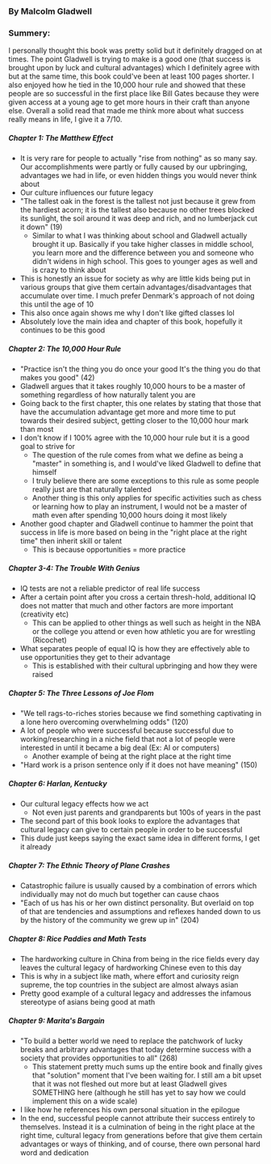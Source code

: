 ### By Malcolm Gladwell


### Summery:
I personally thought this book was pretty solid but it definitely dragged on at times. The point Gladwell is trying to make is a good one (that success is brought upon by luck and cultural advantages) which I definitely agree with but at the same time, this book could've been at least 100 pages shorter. I also enjoyed how he tied in the 10,000 hour rule and showed that these people are so successful in the first place like Bill Gates because they were given access at a young age to get more hours in their craft than anyone else. Overall a solid read that made me think more about what success really means in life, I give it a 7/10. 

##### Chapter 1: The Matthew Effect
* It is very rare for people to actually "rise from nothing" as so many say. Our accomplishments were partly or fully caused by our upbringing, advantages we had in life, or even hidden things you would never think about 
* Our culture influences our future legacy
* "The tallest oak in the forest is the tallest not just because it grew from the hardiest acorn; it is the tallest also because no other trees blocked its sunlight, the soil around it was deep and rich, and no lumberjack cut it down" (19)
	* Similar to what I was thinking about school and Gladwell actually brought it up. Basically if you take higher classes in middle school, you learn more and the difference between you and someone who didn't widens in high school. This goes to younger ages as well and is crazy to think about
* This is honestly an issue for society as why are little kids being put in various groups that give them certain advantages/disadvantages that accumulate over time. I much prefer Denmark's approach of not doing this until the age of 10
* This also once again shows me why I don't like gifted classes lol
* Absolutely love the main idea and chapter of this book, hopefully it continues to be this good
##### Chapter 2: The 10,000 Hour Rule
* "Practice isn't the thing you do once your good It's the thing you do that makes you good" (42)
* Gladwell argues that it takes roughly 10,000 hours to be a master of something regardless of how naturally talent you are
* Going back to the first chapter, this one relates by stating that those that have the accumulation advantage get more and more time to put towards their desired subject, getting closer to the 10,000 hour mark than most
* I don't know if I 100% agree with the 10,000 hour rule but it is a good goal to strive for
	* The question of the rule comes from what we define as being a "master" in something is, and I would've liked Gladwell to define that himself
	* I truly believe there are some exceptions to this rule as some people really just are that naturally talented
	* Another thing is this only applies for specific activities such as chess or learning how to play an instrument, I would not be a master of math even after spending 10,000 hours doing it most likely
* Another good chapter and Gladwell continue to hammer the point that success in life is more based on being in the "right place at the right time" then inherit skill or talent
	* This is because opportunities = more practice
##### Chapter 3-4: The Trouble With Genius
* IQ tests are not a reliable predictor of real life success
* After a certain point after you cross a certain thresh-hold, additional IQ does not matter that much and other factors are more important (creativity etc)
	* This can be applied to other things as well such as height in the NBA or the college you attend or even how athletic you are for wrestling (Ricochet)
* What separates people of equal IQ is how they are effectively able to use opportunities they get to their advantage
	* This is established with their cultural upbringing and how they were raised
##### Chapter 5: The Three Lessons of Joe Flom
* "We tell rags-to-riches stories because we find something captivating in a lone hero overcoming overwhelming odds" (120)
* A lot of people who were successful because successful due to working/researching in a niche field that not a lot of people were interested in until it became a big deal (Ex: AI or computers)
	* Another example of being at the right place at the right time 
* "Hard work is a prison sentence only if it does not have meaning" (150)
##### Chapter 6: Harlan, Kentucky
* Our cultural legacy effects how we act
	* Not even just parents and grandparents but 100s of years in the past
* The second part of this book looks to explore the advantages that cultural legacy can give to certain people in order to be successful
* This dude just keeps saying the exact same idea in different forms, I get it already
##### Chapter 7: The Ethnic Theory of Plane Crashes
* Catastrophic failure is usually caused by a combination of errors which individually may not do much but together can cause chaos
* "Each of us has his or her own distinct personality. But overlaid on top of that are tendencies and assumptions and reflexes handed down to us by the history of the community we grew up in" (204)
##### Chapter 8: Rice Paddies and Math Tests
* The hardworking culture in China from being in the rice fields every day leaves the cultural legacy of hardworking Chinese even to this day
* This is why in a subject like math, where effort and curiosity reign supreme, the top countries in the subject are almost always asian
* Pretty good example of a cultural legacy and addresses the infamous stereotype of asians being good at math
##### Chapter 9: Marita's Bargain
* "To build a better world we need to replace the patchwork of lucky breaks and arbitrary advantages that today determine success with a society that provides opportunities to all" (268)
	* This statement pretty much sums up the entire book and finally gives that "solution" moment that I've been waiting for. I still am a bit upset that it was not fleshed out more but at least Gladwell gives SOMETHING here (although he still has yet to say how we could implement this on a wide scale)
* I like how he references his own personal situation in the epilogue
* In the end, successful people cannot attribute their success entirely to themselves. Instead it is a culmination of being in the right place at the right time, cultural legacy from generations before that give them certain advantages or ways of thinking, and of course, there own personal hard word and dedication